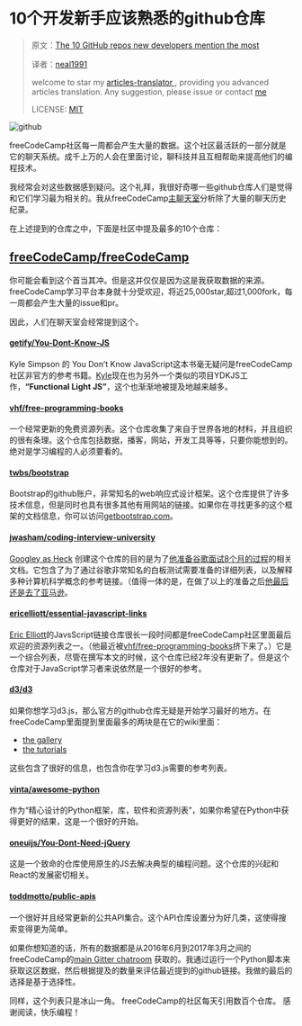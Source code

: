 # 10个开发新手应该熟悉的github仓库

>原文：[The 10 GitHub repos new developers mention the most](https://medium.freecodecamp.com/the-10-github-repos-people-mention-the-most-in-freecodecamps-main-chat-room-189750600fa4)
>
>译者：[neal1991](https://github.com/neal1991)
>
>welcome to star my [articles-translator ](https://github.com/neal1991), providing you advanced articles translation. Any suggestion, please issue or contact [me](mailto:bing@stu.ecnu.edu.cn)
>
>LICENSE: [MIT](https://opensource.org/licenses/MIT)

![github](https://cdn-images-1.medium.com/max/2000/1*QUPbzsIyIs3QLx6LjGlgPw.jpeg)

freeCodeCamp社区每一周都会产生大量的数据。这个社区最活跃的一部分就是它的聊天系统。成千上万的人会在里面讨论，聊科技并且互相帮助来提高他们的编程技术。

我经常会对这些数据感到疑问。这个礼拜，我很好奇哪一些github仓库人们是觉得和它们学习最为相关的。我从freeCodeCamp[主聊天室](https://gitter.im/freecodecamp/freecodecamp)分析除了大量的聊天历史纪录。

在上述提到的仓库之中，下面是社区中提及最多的10个仓库：

## [freeCodeCamp/freeCodeCamp](https://github.com/freeCodeCamp/freeCodeCamp)

你可能会看到这个首当其冲。但是这并仅仅是因为这是我获取数据的来源。freeCodeCamp学习平台本身就十分受欢迎，将近25,000star,超过1,000fork，每一周都会产生大量的issue和pr。

因此，人们在聊天室会经常提到这个。

#### [getify/You-Dont-Know-JS](https://github.com/getify/You-Dont-Know-JS)

Kyle Simpson 的 You Don’t Know JavaScript这本书毫无疑问是freeCodeCamp社区非官方的参考书籍。[Kyle](https://medium.com/@getify)现在也为另外一个类似的项目YDKJS工作，**“Functional Light JS”**，这个也渐渐地被提及地越来越多。

#### [vhf/free-programming-books](https://github.com/vhf/free-programming-books)

一个经常更新的免费资源列表。这个仓库收集了来自于世界各地的材料，并且组织的很有条理。这个仓库包括数据，播客，网站，开发工具等等，只要你能想到的。绝对是学习编程的人必须要看的。

#### [twbs/bootstrap](https://github.com/twbs/bootstrap)

Bootstrap的github账户，非常知名的web响应式设计框架。这个仓库提供了许多技术信息，但是同时也具有很多其他有用网站的链接。如果你在寻找更多的这个框架的文档信息，你可以访问[getbootstrap.com](https://getbootstrap.com/)。

#### [jwasham/coding-interview-university](https://github.com/jwasham/coding-interview-university)

[Googley as Heck](https://medium.com/@googleyasheck) 创建这个仓库的目的是为了[他准备谷歌面试8个月的过程](https://medium.freecodecamp.com/why-i-studied-full-time-for-8-months-for-a-google-interview-cc662ce9bb13)的相关文档。它包含了为了通过谷歌非常知名的白板测试需要准备的详细列表，以及解释多种计算机科学概念的参考链接。（值得一体的是，在做了以上的准备之后[他最后还是去了亚马逊](https://medium.freecodecamp.com/ive-been-hired-by-amazon-8b21f7c27de5#.6e1kc7fes)。

#### [ericelliott/essential-javascript-links](https://github.com/ericelliott/essential-javascript-links)

[Eric Elliott](https://medium.com/@_ericelliott)的JavsScript链接仓库很长一段时间都是freeCodeCamp社区里面最后欢迎的资源列表之一。（他最近被[vhf/free-programming-books](https://github.com/vhf/free-programming-books)挤下来了。）它是一个综合列表，尽管在撰写本文的时候，这个仓库已经2年没有更新了。但是这个仓库对于JavaScript学习者来说依然是一个很好的参考。

#### [d3/d3](https://github.com/d3/d3/wiki)

如果你想学习d3.js，那么官方的github仓库无疑是开始学习最好的地方。在freeCodeCamp里面提到里面最多的两块是在它的wiki里面：

- [the gallery](https://github.com/d3/d3/wiki/Gallery)
- [the tutorials](https://github.com/d3/d3/wiki/Tutorials)

这些包含了很好的信息，也包含你在学习d3.js需要的参考列表。

#### [vinta/awesome-python](https://github.com/vinta/awesome-python)

作为“精心设计的Python框架，库，软件和资源列表”，如果你希望在Python中获得更好的结果，这是一个很好的开始。

#### [oneuijs/You-Dont-Need-jQuery](https://github.com/oneuijs/You-Dont-Need-jQuery)

这是一个致命的仓库使用原生的JS去解决典型的编程问题。这个仓库的兴起和React的发展密切相关。

#### [toddmotto/public-apis](https://github.com/toddmotto/public-apis)

一个很好并且经常更新的公共API集合。这个API仓库设置分为好几类，这使得搜索变得更为简单。



如果你想知道的话，所有的数据都是从2016年6月到2017年3月之间的freeCodeCamp的[main Gitter chatroom](https://gitter.im/FreeCodeCamp/FreeCodeCamp) 获取的。我通过运行一个Python脚本来获取这区数据，然后根据提及的数量来评估最近提到的github链接。我做的最后的选择是基于选择性。

同样，这个列表只是冰山一角。 freeCodeCamp的社区每天引用数百个仓库。
感谢阅读，快乐编程！

